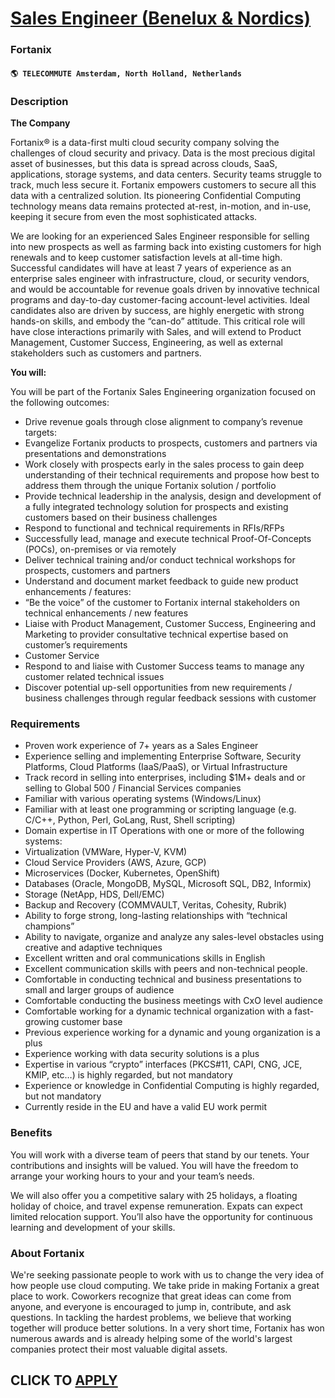 # [Sales Engineer (Benelux & Nordics)](https://www.remotewlb.com/apply/sales-engineer-benelux-nordics)  
### Fortanix  
#### `🌎 TELECOMMUTE Amsterdam, North Holland, Netherlands`  

### **Description**

 **The Company**

Fortanix® is a data-first multi cloud security company solving the challenges of cloud security and privacy. Data is the most precious digital asset of businesses, but this data is spread across clouds, SaaS, applications, storage systems, and data centers. Security teams struggle to track, much less secure it. Fortanix empowers customers to secure all this data with a centralized solution. Its pioneering Confidential Computing technology means data remains protected at-rest, in-motion, and in-use, keeping it secure from even the most sophisticated attacks.

We are looking for an experienced Sales Engineer responsible for selling into new prospects as well as farming back into existing customers for high renewals and to keep customer satisfaction levels at all-time high. Successful candidates will have at least 7 years of experience as an enterprise sales engineer with infrastructure, cloud, or security vendors, and would be accountable for revenue goals driven by innovative technical programs and day-to-day customer-facing account-level activities. Ideal candidates also are driven by success, are highly energetic with strong hands-on skills, and embody the “can-do” attitude. This critical role will have close interactions primarily with Sales, and will extend to Product Management, Customer Success, Engineering, as well as external stakeholders such as customers and partners.

 **You will:**

You will be part of the Fortanix Sales Engineering organization focused on the following outcomes:

  * Drive revenue goals through close alignment to company’s revenue targets:
  * Evangelize Fortanix products to prospects, customers and partners via presentations and demonstrations
  * Work closely with prospects early in the sales process to gain deep understanding of their technical requirements and propose how best to address them through the unique Fortanix solution / portfolio
  * Provide technical leadership in the analysis, design and development of a fully integrated technology solution for prospects and existing customers based on their business challenges
  * Respond to functional and technical requirements in RFIs/RFPs
  * Successfully lead, manage and execute technical Proof-Of-Concepts (POCs), on-premises or via remotely
  * Deliver technical training and/or conduct technical workshops for prospects, customers and partners
  * Understand and document market feedback to guide new product enhancements / features:
  * “Be the voice” of the customer to Fortanix internal stakeholders on technical enhancements / new features
  * Liaise with Product Management, Customer Success, Engineering and Marketing to provider consultative technical expertise based on customer’s requirements
  * Customer Service
  * Respond to and liaise with Customer Success teams to manage any customer related technical issues
  * Discover potential up-sell opportunities from new requirements / business challenges through regular feedback sessions with customer

### **Requirements**

  * Proven work experience of 7+ years as a Sales Engineer
  * Experience selling and implementing Enterprise Software, Security Platforms, Cloud Platforms (IaaS/PaaS), or Virtual Infrastructure
  * Track record in selling into enterprises, including $1M+ deals and or selling to Global 500 / Financial Services companies
  * Familiar with various operating systems (Windows/Linux)
  * Familiar with at least one programming or scripting language (e.g. C/C++, Python, Perl, GoLang, Rust, Shell scripting)
  * Domain expertise in IT Operations with one or more of the following systems:
  * Virtualization (VMWare, Hyper-V, KVM)
  * Cloud Service Providers (AWS, Azure, GCP)
  * Microservices (Docker, Kubernetes, OpenShift)
  * Databases (Oracle, MongoDB, MySQL, Microsoft SQL, DB2, Informix)
  * Storage (NetApp, HDS, Dell/EMC)
  * Backup and Recovery (COMMVAULT, Veritas, Cohesity, Rubrik)
  * Ability to forge strong, long-lasting relationships with “technical champions”
  * Ability to navigate, organize and analyze any sales-level obstacles using creative and adaptive techniques
  * Excellent written and oral communications skills in English
  * Excellent communication skills with peers and non-technical people.
  * Comfortable in conducting technical and business presentations to small and larger groups of audience
  * Comfortable conducting the business meetings with CxO level audience
  * Comfortable working for a dynamic technical organization with a fast-growing customer base
  * Previous experience working for a dynamic and young organization is a plus
  * Experience working with data security solutions is a plus
  * Expertise in various “crypto” interfaces (PKCS#11, CAPI, CNG, JCE, KMIP, etc…) is highly regarded, but not mandatory
  * Experience or knowledge in Confidential Computing is highly regarded, but not mandatory
  * Currently reside in the EU and have a valid EU work permit

### **Benefits**

You will work with a diverse team of peers that stand by our tenets. Your contributions and insights will be valued. You will have the freedom to arrange your working hours to your and your team’s needs.

  
We will also offer you a competitive salary with 25 holidays, a floating holiday of choice, and travel expense remuneration. Expats can expect limited relocation support. You’ll also have the opportunity for continuous learning and development of your skills.

###  **About Fortanix**

We're seeking passionate people to work with us to change the very idea of how people use cloud computing. We take pride in making Fortanix a great place to work. Coworkers recognize that great ideas can come from anyone, and everyone is encouraged to jump in, contribute, and ask questions. In tackling the hardest problems, we believe that working together will produce better solutions. In a very short time, Fortanix has won numerous awards and is already helping some of the world's largest companies protect their most valuable digital assets.  

  

  
## CLICK TO [APPLY](https://www.remotewlb.com/apply/sales-engineer-benelux-nordics)

